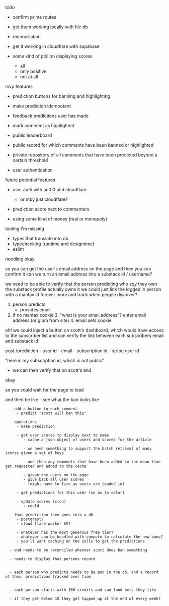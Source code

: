 todo
   - confirm prime routes
   - get them working locally with file db
   - reconciliation
   
   - get it working in cloudflare with supabase

   - some kind of poll on displaying scores
      - all
      - only positive
      - not at all

mvp features
   - prediction buttons for banning and highlighting

   - make prediction idempotent

   - feedback predictions user has made

   - mark comment as highlighted

   - public leaderboard

   - public record for which comments have been banned or highlighted

   - private repository of all comments that have been predicted beyond a certain threshold

   - user authentication

future potential features
   - user auth with auth0 and cloudflare
      - or mby just cloudflare?

   - prediction score next to commenters

   - using some kind of money (real or monopoly)


tooling I'm missing
   - types that translate into db
   - typechecking (runtime and designtime)
   - eslint

noodling
   okay

   so you can get the user's email address on the page
   and then you can confirm it
   can we turn an email address into a substack id / username?


   we need to be able to verify that the person predicting who *say* they own the substack profile
   actually owns it
   we could just link the logged in person
   with a mantax id forever more
   and track when people discover?


   1. person predicts
      - provides email
   2. if no mantax cookie
      3. "what is your email address"? enter email address (or glom from site)
         4. email sets cookie

   oh! we could inject a button on scott's dashboard, which would have access to
   the subscriber list and can verify the link between each subscribers
   email and substack id

   post /prediction
      - user id
      - email
      - subscription id
      - stripe user id


   "here is my subscription id, which is not public"

   - we can then verify that on scott's end


   okay

   so you could wait for the page to load

   and then be like
      - see what the ban looks like

      - add a button to each comment
         - predict "scott will ban this"

      - operations
         - make prediction

         - get user scores to display next to name
            - cache a json object of users and scores for the article

            - we need something to support the batch retrival of many scores given a set of keys

            - and then any comments that have been added in the mean time get requested and added to the cache

            - given the users on the page
            - give back all user scores
            - (might have to fire as users are loaded in)
         
         - get predictions for this user (so as to color)

         - update scores (cron)
            - could 

      - that prediction then goes into a db
         - postgrest?
         - cloud flare worker KV?

         - whatever has the most generous free tier?
         - whatever can be bundled with compute to calculate the new bans?
         - you'll want caching on the calls to get the predictions

      - and needs to be reconciled whenver scott does ban something

      - needs to display that persons record


      - each person who predicts needs to be put in the db, and a record of their predictions tracked over time


      - each person starts with 100 credits and can fund bets they like

      - if they get below 10 they get topped up at the end of every week?
